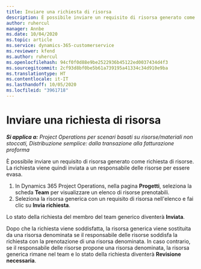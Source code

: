 ```yaml
---
title: Inviare una richiesta di risorsa
description: È possibile inviare un requisito di risorsa generato come richiesta di risorse. La richiesta viene quindi inviata a un responsabile delle risorse per essere evasa.
author: ruhercul
manager: Annbe
ms.date: 10/04/2020
ms.topic: article
ms.service: dynamics-365-customerservice
ms.reviewer: kfend
ms.author: ruhercul
ms.openlocfilehash: 94cf0f0d88e9be2522936b45122ed0037434d4f3
ms.sourcegitcommit: 2cf93d8bf0be5b61a739195a41334c34d910e9ba
ms.translationtype: HT
ms.contentlocale: it-IT
ms.lasthandoff: 10/05/2020
ms.locfileid: "3961718"
---
```

# <a name="submit-a-resource-request"></a>Inviare una richiesta di risorsa

_**Si applica a:** Project Operations per scenari basati su risorse/materiali non stoccati, Distribuzione semplice: dalla transazione alla fatturazione proforma_

È possibile inviare un requisito di risorsa generato come richiesta di risorse. La richiesta viene quindi inviata a un responsabile delle risorse per essere evasa.

1. In Dynamics 365 Project Operations, nella pagina **Progetti**, seleziona la scheda **Team** per visualizzare un elenco di risorse prenotabili. 
2. Seleziona la risorsa generica con un requisito di risorsa nell'elenco e fai clic su **Invia richiesta**.

Lo stato della richiesta del membro del team generico diventerà **Inviata**.

Dopo che la richiesta viene soddisfatta, la risorsa generica viene sostituita da una risorsa denominata se il responsabile delle risorse soddisfa la richiesta con la prenotazione di una risorsa denominata. In caso contrario, se il responsabile delle risorse propone una risorsa denominata, la risorsa generica rimane nel team e lo stato della richiesta diventerà **Revisione necessaria**.
